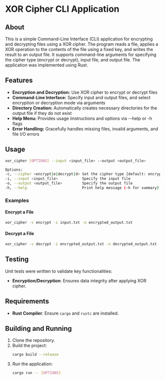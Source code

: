 # XOR Cipher CLI Application

## About
This is a simple Command-Line Interface (CLI) application for encrypting and decrypting files using a XOR cipher.
The program reads a file, applies a XOR operation to the contents of the file using a fixed key, and writes the result to an output file. It supports command-line arguments for specifying the cipher type (encrypt or decrypt), input file, and output file. The application was implemented using Rust.

## Features
- **Encryption and Decryption:** Use XOR cipher to encrypt or decrypt files
- **Command-Line Interface:** Specify input and output files, and select encryption or decryption mode via arguments
- **Directory Creation:** Automatically creates necessary directories for the output file if they do not exist
- **Help Menu:** Provides usage iinstructions and options via --help or -h flags
- **Error Handling:** Gracefully handles missing files, invalid arguments, and file I/O errors

## Usage

```bash
xor_cipher [OPTIONS] --input <input_file> --output <output_file>

Options:
-c, --cipher <encrypt|e|decrypt|d> Set the cipher type [default: encrypt]
-i, --input <input_file>           Specify the input file
-o, --output <output_file>         Specify the output file
-h, --help                         Print help message (-h for summary)
```


### Examples

#### Encrypt a File
```bash
xor_cipher -c encrypt -i input.txt -o encrypted_output.txt
```

#### Decrypt a File
```bash
xor_cipher -c decrypt -i encrypted_output.txt -o decrypted_output.txt
```

## Testing

Unit tests were written to validate key functionalities:

- **Encryption/Decryption**: Ensures data integrity after applying XOR cipher.


## Requirements

- **Rust Compiler**: Ensure `cargo` and `rustc` are installed.

## Building and Running

1. Clone the repository.
2. Build the project:
   ```bash
   cargo build --release
   ```
3. Run the application:
   ```bash
   cargo run -- [OPTIONS]
   ```
